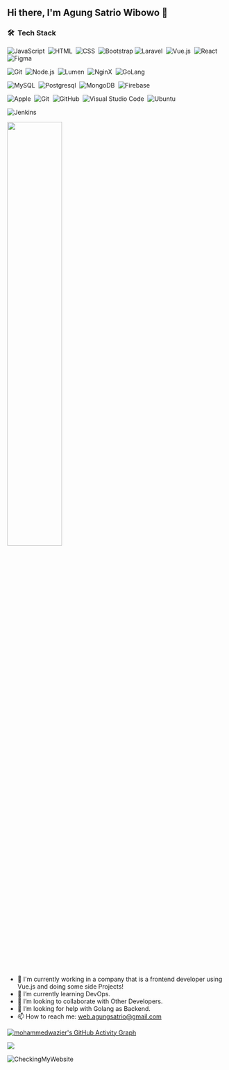## Hi there, I'm Agung Satrio Wibowo 👋

<!-- <img width="100%" src="https://github-readme-stats.vercel.app/api/top-langs/?username=gekikara404&title_color=79ff97&icon_color=63a2ff&text_color=ffffff&bg_color=151515&hide=css%2Chtml&layout=compact" /> -->

### 🛠 &nbsp;Tech Stack

![JavaScript](https://img.shields.io/badge/-JavaScript-333333?style=flat&logo=javascript)&nbsp;
![HTML](https://img.shields.io/badge/-HTML-333333?style=flat&logo=HTML5)&nbsp;
![CSS](https://img.shields.io/badge/-CSS-333333?style=flat&logo=CSS3&logoColor=1572B6)&nbsp;
![Bootstrap](https://img.shields.io/badge/-Bootstrap-333333?style=flat&logo=bootstrap&logoColor=563D7C)
![Laravel](https://img.shields.io/badge/-Laravel-333333?style=flat&logo=laravel)&nbsp;
![Vue.js](https://img.shields.io/badge/-Vue.js-333333?style=flat&logo=Vue.js)&nbsp;
![React](https://img.shields.io/badge/-React%20JS-333333?style=flat&logo=react)&nbsp;
![Figma](https://img.shields.io/badge/-Figma-333333?style=flat&logo=figma)&nbsp;

![Git](https://img.shields.io/badge/-PHP-333333?style=flat&logo=php)&nbsp;
![Node.js](https://img.shields.io/badge/-Node.js-333333?style=flat&logo=node.js)&nbsp;
![Lumen](https://img.shields.io/badge/-Lumen-333333?style=flat&logo=lumen)&nbsp;
![NginX](https://img.shields.io/badge/-NginX-333333?style=flat&logo=nginx)&nbsp;
![GoLang](https://img.shields.io/badge/-Go%20Lang-333333?style=flat&logo=go)&nbsp;

![MySQL](https://img.shields.io/badge/-MySQL-333333?style=flat&logo=mysql)&nbsp;
![Postgresql](https://img.shields.io/badge/-Postgres-333333?style=flat&logo=postgresql)&nbsp;
![MongoDB](https://img.shields.io/badge/-MongoDB-333333?style=flat&logo=mongodb)&nbsp;
![Firebase](https://img.shields.io/badge/-Firebase-333333?style=flat&logo=firebase)&nbsp;

![Apple](https://img.shields.io/badge/-Apple-333333?style=flat&logo=apple&logoColor=007ACC)&nbsp;
![Git](https://img.shields.io/badge/-Git-333333?style=flat&logo=git)&nbsp;
![GitHub](https://img.shields.io/badge/-GitHub-333333?style=flat&logo=github)&nbsp;
![Visual Studio Code](https://img.shields.io/badge/-Visual%20Studio%20Code-333333?style=flat&logo=visual-studio-code&logoColor=007ACC)&nbsp;
![Ubuntu](https://img.shields.io/badge/-Ubuntu-333333?style=flat&logo=ubuntu)&nbsp;

![Jenkins](https://img.shields.io/badge/-Jenkins-333333?style=flat&logo=jenkins)&nbsp;


<img src="https://github-readme-stats.vercel.app/api?username=gekikara404&&show_icons=true&title_color=79ff97&icon_color=63a2ff&text_color=ffffff&bg_color=151515" width="50%" />

- 🔭 I'm currently working in a company that is a frontend developer using Vue.js and doing some side Projects!
- 🌱 I’m currently learning DevOps.
- 👯 I’m looking to collaborate with Other Developers.
- 🤔 I’m looking for help with Golang as Backend.
- 📫 How to reach me: web.agungsatrio@gmail.com

[![mohammedwazier's GitHub Activity Graph](https://activity-graph.herokuapp.com/graph?username=gekikara404&theme=react-dark&custom_title=Contribution+Graph)](https://github.com/gekikara404)

![](https://komarev.com/ghpvc/?username=gekikara404&color=orange&style=flat-square)

![CheckingMyWebsite](https://img.shields.io/website?url=https%3A%2F%2Fpro-ject.xyz)

